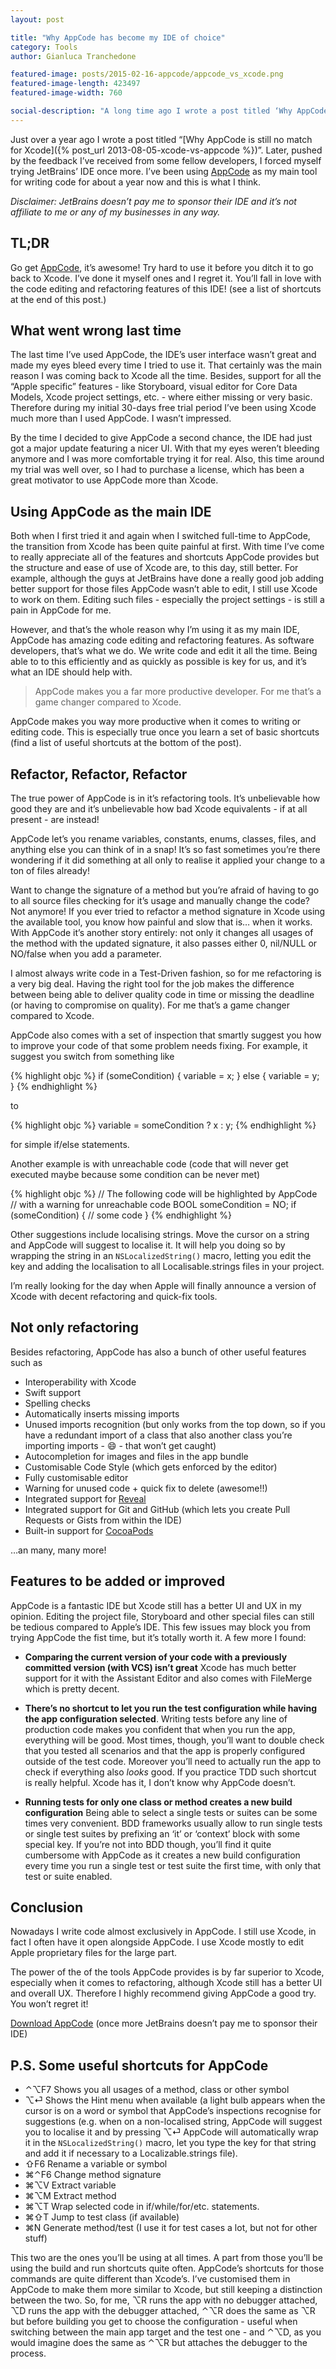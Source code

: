 ```yaml
---
layout: post

title: "Why AppCode has become my IDE of choice"
category: Tools
author: Gianluca Tranchedone

featured-image: posts/2015-02-16-appcode/appcode_vs_xcode.png
featured-image-length: 423497
featured-image-width: 760

social-description: "A long time ago I wrote a post titled ‘Why AppCode is still no match for Xcode’. Now you might be reading this post’s title again to be sure you’ve read it right the first time. And yes, that’s right, nowadays I’m actually using AppCode as my main IDE for iOS and OS X applications. So, what’s changed since last year?"
---
```


Just over a year ago I wrote a post titled “[Why AppCode is still no match for Xcode]({% post_url 2013-08-05-xcode-vs-appcode %})”. Later, pushed by the feedback I’ve received from some fellow developers, I forced myself trying JetBrains’ IDE once more. I’ve been using [AppCode][link_to_appcode] as my main tool for writing code for about a year now and this is what I think.

<!-- more -->

_Disclaimer: JetBrains doesn’t pay me to sponsor their IDE and it’s not affiliate to me or any of my businesses in any way._

## TL;DR

Go get [AppCode][link_to_appcode], it’s awesome! Try hard to use it before you ditch it to go back to Xcode. I’ve done it myself ones and I regret it. You’ll fall in love with the code editing and refactoring features of this IDE! (see a list of shortcuts at the end of this post.)

## What went wrong last time

The last time I’ve used AppCode, the IDE’s user interface wasn’t great and made my eyes bleed every time I tried to use it. That certainly was the main reason I was coming back to Xcode all the time. Besides, support for all the “Apple specific” features - like Storyboard, visual editor for Core Data Models, Xcode project settings, etc. - where either missing or very basic. Therefore during my initial 30-days free trial period I’ve been using Xcode much more than I used AppCode. I wasn’t impressed.

By the time I decided to give AppCode a second chance, the IDE had just got a major update featuring a nicer UI. With that my eyes weren’t bleeding anymore and I was more comfortable trying it for real. Also, this time around my trial was well over, so I had to purchase a license, which has been a great motivator to use AppCode more than Xcode.

## Using AppCode as the main IDE

Both when I first tried it and again when I switched full-time to AppCode, the transition from Xcode has been quite painful at first. With time I’ve come to really appreciate all of the features and shortcuts AppCode provides but the structure and ease of use of Xcode are, to this day, still better. For example, although the guys at JetBrains have done a really good job adding better support for those files AppCode wasn’t able to edit, I still use Xcode to work on them. Editing such files - especially the project settings - is still a pain in AppCode for me.

However, and that’s the whole reason why I’m using it as my main IDE, AppCode has amazing code editing and refactoring features. As software developers, that’s what we do. We write code and edit it all the time. Being able to to this efficiently and as quickly as possible is key for us, and it’s what an IDE should help with.

>AppCode makes you a far more productive developer. For me that’s a game changer compared to Xcode.

AppCode makes you way more productive when it comes to writing or editing code. This is especially true once you learn a set of basic shortcuts (find a list of useful shortcuts at the bottom of the post).

## Refactor, Refactor, Refactor

The true power of AppCode is in it’s refactoring tools. It’s unbelievable how good they are and it’s unbelievable how bad Xcode equivalents - if at all present - are instead!

AppCode let’s you rename variables, constants, enums, classes, files, and anything else you can think of in a snap! It’s so fast sometimes you’re there wondering if it did something at all only to realise it applied your change to a ton of files already!

Want to change the signature of a method but you’re afraid of having to go to all source files checking for it’s usage and manually change the code? Not anymore! If you ever tried to refactor a method signature in Xcode using the available tool, you know how painful and slow that is… when it works. With AppCode it’s another story entirely: not only it changes all usages of the method with the updated signature, it also passes either 0, nil/NULL or NO/false when you add a parameter.

I almost always write code in a Test-Driven fashion, so for me refactoring is a very big deal. Having the right tool for the job makes the difference between being able to deliver quality code in time or missing the deadline (or having to compromise on quality). For me that’s a game changer compared to Xcode.

AppCode also comes with a set of inspection that smartly suggest you how to improve your code of that some problem needs fixing. For example, it suggest you switch from something like

{% highlight objc %}
if (someCondition) {
	variable = x;
}
else {
	variable = y;
}
{% endhighlight %}

to

{% highlight objc %}
variable = someCondition ? x : y;
{% endhighlight %}

for simple if/else statements.

Another example is with unreachable code (code that will never get executed maybe because some condition can be never met)

{% highlight objc %}
// The following code will be highlighted by AppCode
// with a warning for unreachable code
BOOL someCondition = NO;
if (someCondition) {
	// some code
}
{% endhighlight %}

Other suggestions include localising strings. Move the cursor on a string and AppCode will suggest to localise it. It will help you doing so by wrapping the string in an `NSLocalizedString()` macro, letting you edit the key and adding the localisation to all Localisable.strings files in your project.

I’m really looking for the day when Apple will finally announce a version of Xcode with decent refactoring and quick-fix tools.

## Not only refactoring

Besides refactoring, AppCode has also a bunch of other useful features such as

* Interoperability with Xcode
* Swift support
* Spelling checks
* Automatically inserts missing imports
* Unused imports recognition (but only works from the top down, so if you have a redundant import of a class that also another class you’re importing imports - :smile: - that won’t get caught)
* Autocompletion for images and files in the app bundle
* Customisable Code Style (which gets enforced by the editor)
* Fully customisable editor
* Warning for unused code + quick fix to delete (awesome!!)
* Integrated support for [Reveal](http://revealapp.com)
* Integrated support for Git and GitHub (which lets you create Pull Requests or Gists from within the IDE)
* Built-in support for [CocoaPods](http://cocoapods.org)

…an many, many more!

## Features to be added or improved

AppCode is a fantastic IDE but Xcode still has a better UI and UX in my opinion. Editing the project file, Storyboard and other special files can still be tedious compared to Apple’s IDE. This few issues may block you from trying AppCode the fist time, but it’s totally worth it. A few more I found:

- **Comparing the current version of your code with a previously committed version (with VCS) isn’t great**
Xcode has much better support for it with the Assistant Editor and also comes with FileMerge which is pretty decent.

- **There’s no shortcut to let you run the test configuration while having the app configuration selected**.
Writing tests before any line of production code makes you confident that when you run the app, everything will be good. Most times, though, you’ll want to double check that you tested all scenarios and that the app is properly configured outside of the test code. Moreover you’ll need to actually run the app to check if everything also *looks* good. If you practice TDD such shortcut is really helpful. Xcode has it, I don’t know why AppCode doesn’t.

- **Running tests for only one class or method creates a new build configuration**
Being able to select a single tests or suites can be some times very convenient. BDD frameworks usually allow to run single tests or single test suites by prefixing an ‘it’ or ‘context’ block with some special key. If you’re not into BDD though, you’ll find it quite cumbersome with AppCode as it creates a new build configuration every time you run a single test or test suite the first time, with only that test or suite enabled.

## Conclusion

Nowadays I write code almost exclusively in AppCode. I still use Xcode, in fact I often have it open alongside AppCode. I use  Xcode mostly to edit Apple proprietary files for the large part.

The power of the of the tools AppCode provides is by far superior to Xcode, especially when it comes to refactoring, although Xcode still has a better UI and overall UX. Therefore I highly recommend giving AppCode a  good try. You won’t regret it!

[Download AppCode][link_to_appcode] (once more JetBrains doesn’t pay me to sponsor their IDE)

## P.S. Some useful shortcuts for AppCode

* ⌃⌥F7 Shows you all usages of a method, class or other symbol
* ⌥⏎ Shows the Hint menu when available (a light bulb appears when the cursor is on a word or symbol that AppCode’s inspections recognise for suggestions (e.g. when on a non-localised string, AppCode will suggest you to localise it and by pressing ⌥⏎ AppCode will automatically wrap it in the `NSLocalizedString()` macro, let you type the key for that string and add it if necessary to a Localizable.strings file).
* ⇧F6 Rename a variable or symbol
* ⌘⌃F6 Change method signature
* ⌘⌥V Extract variable
* ⌘⌥M Extract method
* ⌘⌥T Wrap selected code in if/while/for/etc. statements.
* ⌘⇧T Jump to test class (if available)
* ⌘N Generate method/test (I use it for test cases a lot, but not for other stuff)

This two are the ones you’ll be using at all times. A part from those you’ll be using the build and run shortcuts quite often. AppCode’s shortcuts for those commands are quite different than Xcode’s. I’ve customised them in AppCode to make them more similar to Xcode, but still keeping a distinction between the two. So, for me, ⌥R runs the app with no debugger attached, ⌥D runs the app with the debugger attached, ⌃⌥R does the same as ⌥R but before building you get to choose the configuration - useful when switching between the main app target and the test one - and ⌃⌥D, as you would imagine does the same as ⌃⌥R but attaches the debugger to the process.

[link_to_appcode]: https://www.jetbrains.com/objc/